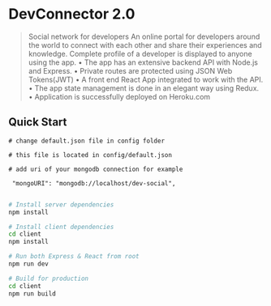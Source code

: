 # DevConnector 2.0

> Social network for developers
An online portal for developers around the world to connect with each other and share their experiences and knowledge. Complete profile of a developer is displayed to anyone using the app.
• The app has an extensive backend API with Node.js and Express.
• Private routes are protected using JSON Web Tokens(JWT)
• A front end React App integrated to work with the API.
• The app state management is done in an elegant way using Redux.
• Application is successfully deployed on Heroku.com

## Quick Start

```
# change default.json file in config folder

# this file is located in config/default.json

# add uri of your mongodb connection for example

 "mongoURI": "mongodb://localhost/dev-social",
 
```

```bash
# Install server dependencies
npm install

# Install client dependencies
cd client
npm install

# Run both Express & React from root
npm run dev

# Build for production
cd client
npm run build
